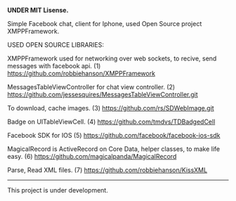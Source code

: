 
<b>UNDER MIT Lisense.</b>

Simple Facebook chat, client for Iphone, 
used Open Source project XMPPFramework.


USED OPEN SOURCE LIBRARIES:

XMPPFramework used for networking over web sockets,
to recive, send messages with facebook api.
(1) <https://github.com/robbiehanson/XMPPFramework>

MessagesTableViewController for chat view controller.
(2) <https://github.com/jessesquires/MessagesTableViewController.git>

To download, cache images.
(3) <https://github.com/rs/SDWebImage.git>

Badge on UITableViewCell.
(4) <https://github.com/tmdvs/TDBadgedCell>

Facebook SDK for IOS
(5) <https://github.com/facebook/facebook-ios-sdk>

MagicalRecord is ActiveRecord on Core Data,
helper classes, to make life easy.
(6) <https://github.com/magicalpanda/MagicalRecord>

Parse, Read XML files.
(7) <https://github.com/robbiehanson/KissXML>

------
This project is under development.


